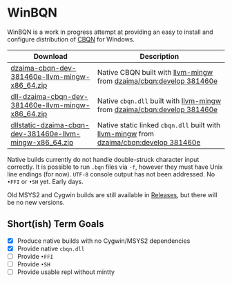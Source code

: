# WinBQN

WinBQN is a work in progress attempt at providing an easy to install and configure distribution of [CBQN](https://github.com/dzaima/CBQN) for Windows.

| Download                                 | Description     |
| -----------------------------------------|-----------------|
| [dzaima-cbqn-dev-381460e-llvm-mingw-x86_64.zip](https://github.com/actalley/WinBQN/releases/download/v0.0.10-alpha/dzaima-cbqn-dev-381460e-llvm-mingw-x86_64.zip) | Native CBQN built with [llvm-mingw](https://github.com/mstorsjo/llvm-mingw) from [dzaima/cbqn:develop 381460e](https://github.com/dzaima/CBQN/tree/381460e) |
| [dll-dzaima-cbqn-dev-381460e-llvm-mingw-x86_64.zip](https://github.com/actalley/WinBQN/releases/download/v0.0.10-alpha/dll-dzaima-cbqn-dev-381460e-llvm-mingw-x86_64.zip) | Native `cbqn.dll` built with [llvm-mingw](https://github.com/mstorsjo/llvm-mingw) from [dzaima/cbqn:develop 381460e](https://github.com/dzaima/CBQN/tree/381460e) |
| [dllstatic-dzaima-cbqn-dev-381460e-llvm-mingw-x86_64.zip](https://github.com/actalley/WinBQN/releases/download/v0.0.10-alpha/dllstatic-dzaima-cbqn-dev-381460e-llvm-mingw-x86_64.zip) | Native static linked `cbqn.dll` built with [llvm-mingw](https://github.com/mstorsjo/llvm-mingw) from [dzaima/cbqn:develop 381460e](https://github.com/dzaima/CBQN/tree/381460e) |

Native builds currently do not handle double-struck character input correctly. It is possible to run `.bqn` files via `-f`, however they must have Unix line endings (for now). `UTF-8` console output has not been addressed. No `•FFI` or `•SH` yet. Early days.

Old MSYS2 and Cygwin builds are still available in [Releases](https://github.com/actalley/WinBQN/releases), but there will be no new versions.

## Short(ish) Term Goals
- [x] Produce native builds with no Cygwin/MSYS2 dependencies
- [x] Provide native `cbqn.dll`
- [ ] Provide `•FFI`
- [ ] Provide `•SH`
- [ ] Provide usable repl without mintty
